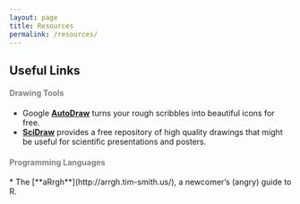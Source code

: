 ```yaml
---
layout: page
title: Resources
permalink: /resources/
---
```


## Useful Links

<h4 style="color:gray">Drawing Tools</h4> 

* Google [**AutoDraw**](https://www.autodraw.com/) turns your rough scribbles into beautiful icons for free.<br>
* [**SciDraw**](https://scidraw.io/) provides a free repository of high quality drawings that might be useful for scientific presentations and posters.<br>

<h4 style="color:gray">Programming Languages</h4> 
* The [**aRrgh**](http://arrgh.tim-smith.us/), a newcomer’s (angry) guide to R.

